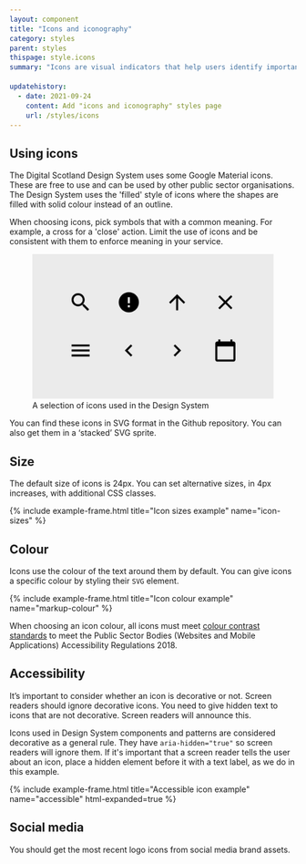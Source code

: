 ```yaml
---
layout: component
title: "Icons and iconography"
category: styles
parent: styles
thispage: style.icons
summary: "Icons are visual indicators that help users identify important content and to navigate it."

updatehistory:
  - date: 2021-09-24
    content: Add "icons and iconography" styles page
    url: /styles/icons
---
```


## Using icons

The Digital Scotland Design System uses some Google Material icons. These are free to use and can be used by other public sector organisations. The Design System uses the 'filled' style of icons where the shapes are filled with solid colour instead of an outline.

When choosing icons, pick symbols that with a common meaning. For example, a cross for a 'close' action. Limit the use of icons and be consistent with them to enforce meaning in your service.

<figure class="example__content">
    <img alt="Eight example icons from the Design System" src="/assets/images/icons.png">
    <figcaption>A selection of icons used in the Design System</figcaption>
</figure>

You can find these icons in SVG format in the Github repository.  You can also get them in a ‘stacked’ SVG sprite.

## Size

The default size of icons is 24px.  You can set alternative sizes, in 4px increases, with additional CSS classes.

{% include example-frame.html title="Icon sizes example" name="icon-sizes" %}

## Colour

Icons use the colour of the text around them by default. You can give icons a specific colour by styling their `SVG` element.

{% include example-frame.html title="Icon colour example" name="markup-colour" %}

<div class="ds_inset-text">
    <div class="ds_inset-text__text">
        <p>When choosing an icon colour, all icons must meet <a href="https://www.w3.org/TR/WCAG21/#non-text-contrast">colour contrast standards</a> to meet the Public Sector Bodies (Websites and Mobile Applications) Accessibility Regulations 2018.</p>
    </div>
</div>

## Accessibility

It’s important to consider whether an icon is decorative or not. Screen readers should ignore decorative icons. You need to give hidden text to icons that are not decorative.  Screen readers will announce this. 

Icons used in Design System components and patterns are considered decorative as a general rule. They have `aria-hidden="true"` so screen readers will ignore them. If it's important that a screen reader tells the user about an icon, place a hidden element before it with a text label, as we do in this example. 

{% include example-frame.html title="Accessible icon example" name="accessible" html-expanded=true %}

## Social media

You should get the most recent logo icons from social media brand assets.
